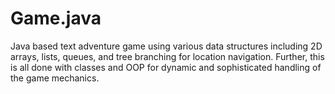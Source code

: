 # Game.java
Java based text adventure game using various data structures including 2D arrays, lists, queues, and tree branching for location navigation.
Further, this is all done with classes and OOP for dynamic and sophisticated handling of the game mechanics.
